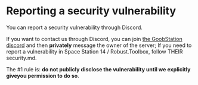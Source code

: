 # Reporting a security vulnerability
You can report a security vulnerability through Discord.

If you want to contact us through Discord, you can join [the GoobStation discord](https://discord.com/invite/RNXByxPh7d)
and then **privately** message the owner of the server; If you need to report a vulnerability in Space Station 14 / Robust.Toolbox, follow THEIR security.md.

 The #1 rule is: **do not publicly disclose the vulnerability until we explicitly giveyou permission to do so**.
